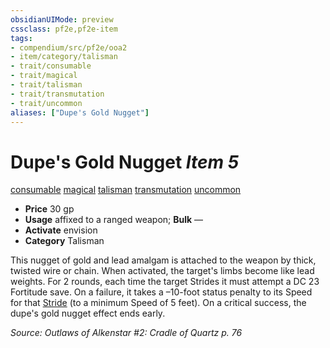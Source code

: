 ```yaml
---
obsidianUIMode: preview
cssclass: pf2e,pf2e-item
tags:
- compendium/src/pf2e/ooa2
- item/category/talisman
- trait/consumable
- trait/magical
- trait/talisman
- trait/transmutation
- trait/uncommon
aliases: ["Dupe's Gold Nugget"]
---
```

# Dupe's Gold Nugget *Item 5*  
[consumable](../../../rules/traits/consumable.md)  [magical](../../../rules/traits/magical.md)  [talisman](../../../rules/traits/talisman.md)  [transmutation](../../../rules/traits/transmutation.md)  [uncommon](../../../rules/traits/uncommon.md)  

- **Price** 30 gp
- **Usage** affixed to a ranged weapon; **Bulk** —
- **Activate** envision
- **Category** Talisman

This nugget of gold and lead amalgam is attached to the weapon by thick, twisted wire or chain. When activated, the target's limbs become like lead weights. For 2 rounds, each time the target Strides it must attempt a DC 23 Fortitude save. On a failure, it takes a –10-foot status penalty to its Speed for that [Stride](../../../rules/actions/stride.md) (to a minimum Speed of 5 feet). On a critical success, the dupe's gold nugget effect ends early.

*Source: Outlaws of Alkenstar #2: Cradle of Quartz p. 76*